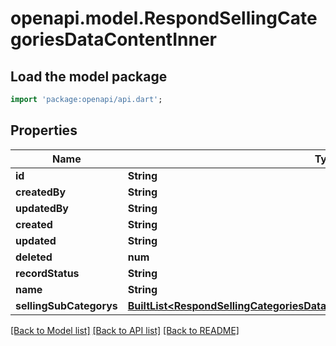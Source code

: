 # openapi.model.RespondSellingCategoriesDataContentInner

## Load the model package
```dart
import 'package:openapi/api.dart';
```

## Properties
Name | Type | Description | Notes
------------ | ------------- | ------------- | -------------
**id** | **String** |  | [optional] 
**createdBy** | **String** |  | [optional] 
**updatedBy** | **String** |  | [optional] 
**created** | **String** |  | [optional] 
**updated** | **String** |  | [optional] 
**deleted** | **num** |  | [optional] 
**recordStatus** | **String** |  | [optional] 
**name** | **String** |  | [optional] 
**sellingSubCategorys** | [**BuiltList&lt;RespondSellingCategoriesDataContentInnerSellingSubCategorysInner&gt;**](RespondSellingCategoriesDataContentInnerSellingSubCategorysInner.md) |  | [optional] 

[[Back to Model list]](../README.md#documentation-for-models) [[Back to API list]](../README.md#documentation-for-api-endpoints) [[Back to README]](../README.md)


